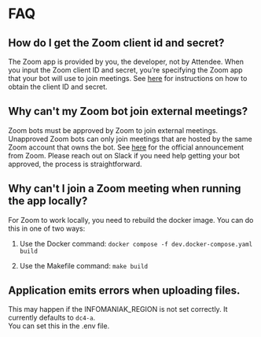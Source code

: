 # FAQ

## How do I get the Zoom client id and secret?

The Zoom app is provided by you, the developer, not by Attendee. When you input the Zoom client ID and secret, you’re specifying the Zoom app that your bot will use to join meetings. See [here](https://github.com/attendee-labs/attendee?tab=readme-ov-file#obtaining-zoom-oauth-credentials) for instructions on how to obtain the client ID and secret.

## Why can't my Zoom bot join external meetings?

Zoom bots must be approved by Zoom to join external meetings. Unapproved Zoom bots can only join meetings that are hosted by the same Zoom account that owns the bot. See [here](https://developers.zoom.us/blog/prepare-meeting-sdk-app-for-review) for the official announcement from Zoom. Please reach out on Slack if you need help getting your bot approved, the process is straightforward.

## Why can't I join a Zoom meeting when running the app locally?

For Zoom to work locally, you need to rebuild the docker image. You can do this in one of two ways:

1. Use the Docker command: `docker compose -f dev.docker-compose.yaml build`

2. Use the Makefile command: `make build`

## Application emits errors when uploading files.

This may happen if the INFOMANIAK_REGION is not set correctly. It currently defaults to `dc4-a`.  
You can set this in the .env file.
